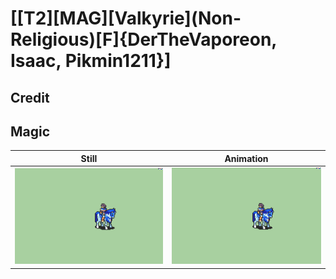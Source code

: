 # [\[T2\]\[MAG\]\[Valkyrie\]\(Non-Religious\)\[F\]{DerTheVaporeon, Isaac, Pikmin1211}]

## Credit


	
## Magic

| Still | Animation |
| :---: | :-------: |
| ![Magic still](./Magic_000.png) | ![Magic animation](./Magic.gif) |
